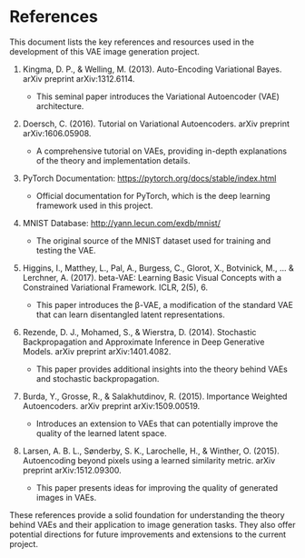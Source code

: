# References

This document lists the key references and resources used in the development of this VAE image generation project.

1. Kingma, D. P., & Welling, M. (2013). Auto-Encoding Variational Bayes. arXiv preprint arXiv:1312.6114.
   - This seminal paper introduces the Variational Autoencoder (VAE) architecture.

2. Doersch, C. (2016). Tutorial on Variational Autoencoders. arXiv preprint arXiv:1606.05908.
   - A comprehensive tutorial on VAEs, providing in-depth explanations of the theory and implementation details.

3. PyTorch Documentation: https://pytorch.org/docs/stable/index.html
   - Official documentation for PyTorch, which is the deep learning framework used in this project.

4. MNIST Database: http://yann.lecun.com/exdb/mnist/
   - The original source of the MNIST dataset used for training and testing the VAE.

5. Higgins, I., Matthey, L., Pal, A., Burgess, C., Glorot, X., Botvinick, M., ... & Lerchner, A. (2017). beta-VAE: Learning Basic Visual Concepts with a Constrained Variational Framework. ICLR, 2(5), 6.
   - This paper introduces the β-VAE, a modification of the standard VAE that can learn disentangled latent representations.

6. Rezende, D. J., Mohamed, S., & Wierstra, D. (2014). Stochastic Backpropagation and Approximate Inference in Deep Generative Models. arXiv preprint arXiv:1401.4082.
   - This paper provides additional insights into the theory behind VAEs and stochastic backpropagation.

7. Burda, Y., Grosse, R., & Salakhutdinov, R. (2015). Importance Weighted Autoencoders. arXiv preprint arXiv:1509.00519.
   - Introduces an extension to VAEs that can potentially improve the quality of the learned latent space.

8. Larsen, A. B. L., Sønderby, S. K., Larochelle, H., & Winther, O. (2015). Autoencoding beyond pixels using a learned similarity metric. arXiv preprint arXiv:1512.09300.
   - This paper presents ideas for improving the quality of generated images in VAEs.

These references provide a solid foundation for understanding the theory behind VAEs and their application to image generation tasks. They also offer potential directions for future improvements and extensions to the current project.